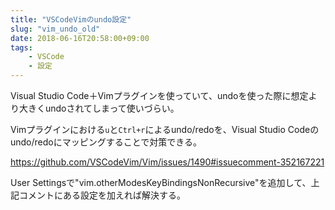 ```yaml
---
title: "VSCodeVimのundo設定"
slug: "vim_undo_old"
date: 2018-06-16T20:58:00+09:00
tags:
    - VSCode
    - 設定
---
```


Visual Studio Code＋Vimプラグインを使っていて、undoを使った際に想定より大きくundoされてしまって使いづらい。

Vimプラグインにおける<code>u</code>と<code>Ctrl+r</code>によるundo/redoを、Visual Studio Codeのundo/redoにマッピングすることで対策できる。

<a href="https://github.com/VSCodeVim/Vim/issues/1490#issuecomment-352167221">https://github.com/VSCodeVim/Vim/issues/1490#issuecomment-352167221</a>

User Settingsで"vim.otherModesKeyBindingsNonRecursive"を追加して、上記コメントにある設定を加えれば解決する。